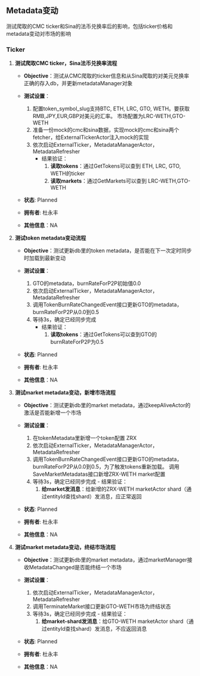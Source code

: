 ## Metadata变动

测试爬取的CMC ticker和Sina的法币兑换率后的影响，包括ticker价格和metadata变动对市场的影响

 ###  <a name="pending"></a> Ticker

 1. **测试爬取CMC ticker，Sina法币兑换率流程**
    - **Objective**：测试从CMC爬取的ticker信息和从Sina爬取的对美元兑换率正确的存入db，并更新metadataManager对象

    - **测试设置**：

        1. 配置token_symbol_slug支持BTC, ETH, LRC, GTO, WETH。要获取RMB,JPY,EUR,GBP对美元的汇率。
        市场配置为LRC-WETH,GTO-WETH
        1. 准备一份mock的cmc和sina数据，实现mock的cmc和sina两个fetcher，给ExternalTickerActor注入mock的实现
        1. 依次启动ExternalTicker，MetadataManagerActor，MetadataRefresher
        	- 结果验证：
          	    1. **读取tokens**：通过GetTokens可以查到 ETH, LRC, GTO, WETH的ticker
          	    1. **读取markets**：通过GetMarkets可以查到 LRC-WETH,GTO-WETH

    - **状态**: Planned

    - **拥有者**: 杜永丰

    - **其他信息**：NA

 1. **测试token metadata变动流程**
     - **Objective**：测试更新db里的token metadata，是否能在下一次定时同步时加载到最新变动
 
     - **测试设置**：
         1. GTO的metadata，burnRateForP2P初始值0.0
         1. 依次启动ExternalTicker，MetadataManagerActor，MetadataRefresher
         1. 调用TokenBurnRateChangedEvent接口更新GTO的metadata，burnRateForP2P从0.0到0.5
         1. 等待3s，确定已经同步完成
            - 结果验证：
                1. **读取tokens**：通过GetTokens可以查到GTO的burnRateForP2P为0.5
 
     - **状态**: Planned
 
     - **拥有者**: 杜永丰
 
     - **其他信息**：NA
     
 1. **测试market metadata变动，新增市场流程**
      - **Objective**：测试更新db里的market metadata，通过keepAliveActor的激活是否能新增一个市场
  
      - **测试设置**：
  
          1. 在tokenMetadata里新增一个token配置 ZRX
          1. 依次启动ExternalTicker，MetadataManagerActor，MetadataRefresher
          1. 调用TokenBurnRateChangedEvent接口更新GTO的metadata，burnRateForP2P从0.0到0.5，为了触发tokens重新加载。
          调用SaveMarketMetadatas接口新增ZRX-WETH market配置
          1. 等待3s，确定已经同步完成
            - 结果验证：
                1. **给market发消息**：给新增的ZRX-WETH marketActor shard（通过entityId查找shard）发消息，应正常返回
  
      - **状态**: Planned
  
      - **拥有者**: 杜永丰
  
      - **其他信息**：NA

 1. **测试market metadata变动，终结市场流程**
       - **Objective**：测试更新db里的market metadata，通过marketManager接收MetadataChanged是否能终结一个市场
   
       - **测试设置**：
   
           1. 依次启动ExternalTicker，MetadataManagerActor，MetadataRefresher
           1. 调用TerminateMarket接口更新GTO-WETH市场为终结状态
           1. 等待3s，确定已经同步完成
             - 结果验证：
                 1. **给market-shard发消息**：给GTO-WETH marketActor shard（通过entityId查找shard）发消息，不应返回消息
   
       - **状态**: Planned
   
       - **拥有者**: 杜永丰
   
       - **其他信息**：NA